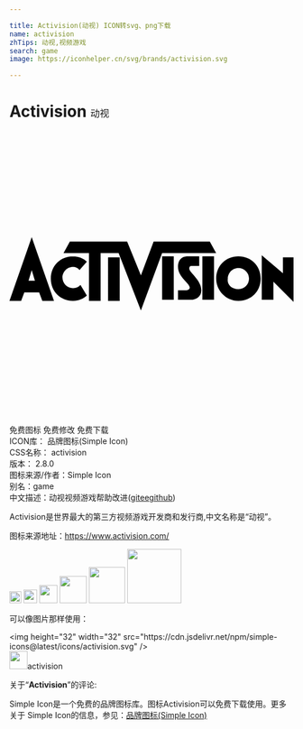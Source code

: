 ```yaml
---

title: Activision(动视) ICON转svg、png下载
name: activision
zhTips: 动视,视频游戏
search: game
image: https://iconhelper.cn/svg/brands/activision.svg

---
```


# Activision  <small style="font-size: 60%;font-weight: 100">动视</small>

<div id="svg" class="svg-wrap">
<svg role="img" viewBox="0 0 24 24" xmlns="http://www.w3.org/2000/svg"><title>Activision icon</title><path d="M1.88 8.91L0 14.284h.985l.27-.718h1.252l.269.718h.985zm3.224.359l-.537.984h2.15v4.03H7.7v-4.03h1.522l1.882 4.837 1.791-4.837h4.567l-.537-.984H12.18l-1.074 2.865L9.94 9.269zm16.21 1.163v3.762h.986v-1.523l1.7 1.702v-3.76h-.896v1.342zm-15.94.09c-1.075 0-1.881.807-1.881 1.881 0 1.075.806 1.88 1.88 1.88.448 0 .895-.179 1.164-.447L6 12.94c-.18.18-.358.27-.627.27a.897.897 0 0 1-.895-.896c0-.448.358-.896.895-.896.18 0 .448.089.537.268l.627-.715c-.27-.269-.716-.448-1.164-.448zm7.522 0v3.672h.985v-3.671zm2.148 0c-.358 0-.804.18-.804.896 0 .896 1.074 1.433.985 1.792-.09.179-.27.178-.359.178h-.626v.806h1.074c.448 0 .895-.269.895-.806 0-.985-1.253-1.611-.984-1.97 0-.09.178-.09.178-.09h.628v-.805zm1.255 0v3.672h.984v-3.671zm3.045 0c-1.075 0-1.88.807-1.88 1.881 0 .985.805 1.88 1.88 1.88 1.074 0 1.88-.805 1.88-1.88 0-1.074-.806-1.88-1.88-1.88zm-11.016.09v3.672h.986v-3.672zm11.016.896c.448 0 .895.358.895.895a.897.897 0 0 1-.895.896c-.538 0-.985-.358-.896-.896 0-.448.358-.895.896-.895zm-17.464.178l.27.896h-.54z"/></svg>
</div>
<detail full-name='activision'></detail>

<div class="detail-page">
<p>
<span><span class="badge-success badge">免费图标</span> <span class="badge-success badge">免费修改</span>  <span class="badge-success badge">免费下载</span> </span>
<br/>
<span>
ICON库：
<span class="badge-secondary badge">品牌图标(Simple Icon)</span> 
</span>
<br/>
<span>
CSS名称：
<span class="badge-secondary badge">activision</span> 
</span>

<br/>
<span>
版本：
<span class="badge-secondary badge">2.8.0</span> 
</span>
<br/>
<span>图标来源/作者：<span class="badge-light badge">Simple Icon</span></span> 
<br/>
<span>别名：<span class="badge-light badge">game</span></span><br/><span class="zh-detail">中文描述：<span class="badge-primary badge">动视</span><span class="badge-primary badge">视频游戏</span><span class="help-link"><span>帮助改进</span>(<a href="https://gitee.com/liuwave/icon-helper/edit/master/json/brands/activision.json" target="_blank" rel="noopener noreferrer">gitee</a><a href="https://github.com/liuwave/icon-helper/edit/master/json/brands/activision.json" target="_blank" rel="noopener noreferrer">github</a></span>)</span><br/>
</p>
</div><div class="description description alert alert-light"><p>Activision是世界最大的第三方视频游戏开发商和发行商,中文名称是“动视”。</p><p>图标来源地址：<a href="https://www.activision.com/" target="_blank" rel="noopener noreferrer">https://www.activision.com/</a></p></div>
<div class="alert alert-dark">
<img height="21" width="21" src="https://cdn.jsdelivr.net/npm/simple-icons@latest/icons/activision.svg" />
<img height="24" width="24" src="https://cdn.jsdelivr.net/npm/simple-icons@latest/icons/activision.svg" />
<img height="32" width="32" src="https://cdn.jsdelivr.net/npm/simple-icons@latest/icons/activision.svg" />
<img height="48" width="48" src="https://cdn.jsdelivr.net/npm/simple-icons@latest/icons/activision.svg" />
<img height="64" width="64" src="https://cdn.jsdelivr.net/npm/simple-icons@latest/icons/activision.svg" />
<img height="96" width="96" src="https://cdn.jsdelivr.net/npm/simple-icons@latest/icons/activision.svg" />

</div>
<div>
  <p>可以像图片那样使用：    
  </p>
  <div class="alert alert-primary" style="font-size: 14px">
    &lt;img height="32" width="32" src="https://cdn.jsdelivr.net/npm/simple-icons@latest/icons/activision.svg" /&gt;
    <copy-btn content='<img height="32" width="32" src="https://cdn.jsdelivr.net/npm/simple-icons@latest/icons/activision.svg" />'></copy-btn>
  </div>
  <div class="alert alert-secondary">
    <img height="32" width="32" src="https://cdn.jsdelivr.net/npm/simple-icons@latest/icons/activision.svg" />activision
    <copy-btn content="activision" btn-title="复制图标名称"></copy-btn>
  </div>
</div>
<div class="icon-detail__container">
<p>关于“<b>Activision</b>”的评论:</p>
</div>
<Vssue title="关于“Activision”的评论" />
<div><p>Simple Icon是一个免费的品牌图标库。图标Activision可以免费下载使用。更多关于  Simple Icon的信息，参见：<a target="_blank" href="https://iconhelper.cn/brands.html">品牌图标(Simple Icon)</a>
</p></div>
